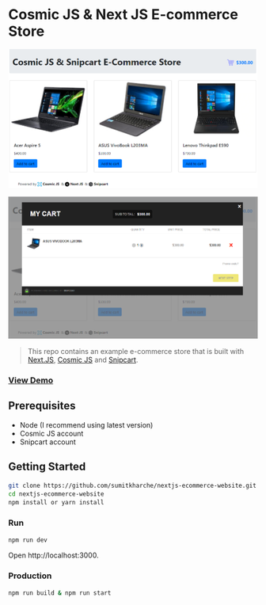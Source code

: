 # Cosmic JS & Next JS E-commerce Store

![nextjs-ecommerce-website](public/e-commerce-website.png "The index page of the e-commerce store")

![nextjs-ecommerce-website](public/e-commerce-website-2.png "The cart window of the e-commerce store")

> This repo contains an example e-commerce store that is built with [Next.JS](https://nextjs.org/), [Cosmic JS](https://www.cosmicjs.com) and [Snipcart](https://snipcart.com/).

### [View Demo](https://nextjs-ecommerce-website.netlify.com/)

## Prerequisites
- Node (I recommend using latest version)
- Cosmic JS account
- Snipcart account

## Getting Started
``` bash
git clone https://github.com/sumitkharche/nextjs-ecommerce-website.git
cd nextjs-ecommerce-website
npm install or yarn install
```

### Run
``` bash
npm run dev
```
Open http://localhost:3000.

### Production
``` bash
npm run build & npm run start
```
